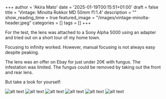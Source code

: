 +++
author = 'Akira Mato'
date = '2025-01-19T00:15:51+01:00'
draft = false
title = 'Vintage: Minolta Rokkor MD 50mm f1:1.4'
description = ""
show_reading_time = true
featured_image = "/images/vintage-minolta-header.jpeg"
categories = []
tags = []
+++

For the test, the lens was attached to a Sony Alpha 5000 using an adapter and tried out on a short tour of my home town. 

<!--more-->

Focusing to infinity worked. However, manual focusing is not always easy despite peaking.

The lens was an offer on Ebay for just under 20€ with fungus. The infestation was limited. The fungus could be removed by taking out the front and rear lens.

But take a look for yourself:

![alt text](/images/Sony@Minolta_50mm_f1-1.4---1-of-6-2.jpeg)
![alt text](/images/Sony@Minolta_50mm_f1-1.4---2-of-6-2.jpeg)
![alt text](/images/Sony@Minolta_50mm_f1-1.4---3-of-6-2.jpeg)
![alt text](/images/Sony@Minolta_50mm_f1-1.4---4-of-6-2.jpeg)
![alt text](/images/Sony@Minolta_50mm_f1-1.4---5-of-6-2.jpeg)
![alt text](/images/Sony@Minolta_50mm_f1-1.4---6-of-6-2.jpeg)